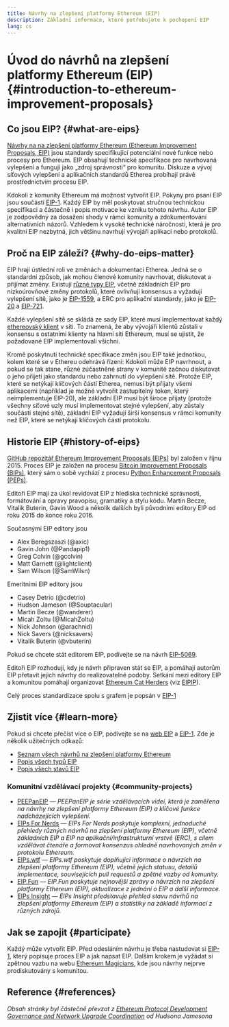 ```yaml
---
title: Návrhy na zlepšení platformy Ethereum (EIP)
description: Základní informace, které potřebujete k pochopení EIP
lang: cs
---
```


# Úvod do návrhů na zlepšení platformy Ethereum (EIP) {#introduction-to-ethereum-improvement-proposals}

## Co jsou EIP? {#what-are-eips}

[Návrhy na na zlepšení platformy Ethereum (Ethereum Improvement Proposals, EIP)](https://eips.ethereum.org/) jsou standardy specifikující potenciální nové funkce nebo procesy pro Ethereum. EIP obsahují technické specifikace pro navrhovaná vylepšení a fungují jako „zdroj správnosti“ pro komunitu. Diskuze a vývoj síťových vylepšení a aplikačních standardů Etherea probíhají právě prostřednictvím procesu EIP.

Kdokoli z komunity Ethereum má možnost vytvořit EIP. Pokyny pro psaní EIP jsou součástí [EIP-1](https://eips.ethereum.org/EIPS/eip-1). Každý EIP by měl poskytovat stručnou technickou specifikaci a částečně i popis motivace ke vzniku tohoto návrhu. Autor EIP je zodpovědný za dosažení shody v rámci komunity a zdokumentování alternativních názorů. Vzhledem k vysoké technické náročnosti, která je pro kvalitní EIP nezbytná, jich většinu navrhují vývojáři aplikací nebo protokolů.

## Proč na EIP záleží? {#why-do-eips-matter}

EIP hrají ústřední roli ve změnách a dokumentaci Etherea. Jedná se o standardní způsob, jak mohou členové komunity navrhovat, diskutovat a přijímat změny. Existují [různé typy EIP](https://eips.ethereum.org/EIPS/eip-1#eip-types), včetně základních EIP pro nízkoúrovňové změny protokolů, které ovlivňují konsensus a vyžadují vylepšení sítě, jako je [EIP-1559](https://eips.ethereum.org/EIPS/eip-1559), a ERC pro aplikační standardy, jako je [EIP-20](https://eips.ethereum.org/EIPS/eip-20) a [EIP-721](https://eips.ethereum.org/EIPS/eip-721).

Každé vylepšení sítě se skládá ze sady EIP, které musí implementovat každý [ethereovský klient](/learn/#clients-and-nodes) v síti. To znamená, že aby vývojáři klientů zůstali v konsensu s ostatními klienty na hlavní síti Ethereum, musí se ujistit, že požadované EIP implementovali všichni.

Kromě poskytnutí technické specifikace změn jsou EIP také jednotkou, kolem které se v Ethereu odehrává řízení: Kdokoli může EIP navrhnout, a pokud se tak stane, různé zúčastněné strany v komunitě začnou diskutovat o jeho přijetí jako standardu nebo zahrnutí do vylepšení sítě. Protože EIP, které se netýkají klíčových částí Etherea, nemusí být přijaty všemi aplikacemi (například je možné vytvořit zastupitelný token, který neimplementuje EIP-20), ale základní EIP musí být široce přijaty (protože všechny síťové uzly musí implementovat stejné vylepšení, aby zůstaly součástí stejné sítě), základní EIP vyžadují širší konsensus v rámci komunity než EIP, které se netýkají klíčových částí protokolu.

## Historie EIP {#history-of-eips}

[GitHub repozitář Ethereum Improvement Proposals (EIPs)](https://github.com/ethereum/EIPs) byl založen v říjnu 2015. Proces EIP je založen na procesu [Bitcoin Improvement Proposals (BIPs)](https://github.com/bitcoin/bips), který sám o sobě vychází z procesu [Python Enhancement Proposals (PEPs)](https://www.python.org/dev/peps/).

Editoři EIP mají za úkol revidovat EIP z hlediska technické správnosti, formátování a opravy pravopisu, gramatiky a stylu kódu. Martin Becze, Vitalik Buterin, Gavin Wood a několik dalších byli původními editory EIP od roku 2015 do konce roku 2016.

Současnými EIP editory jsou

- Alex Beregszaszi (@axic)
- Gavin John (@Pandapip1)
- Greg Colvin (@gcolvin)
- Matt Garnett (@lightclient)
- Sam Wilson (@SamWilsn)

Emeritními EIP editory jsou

- Casey Detrio (@cdetrio)
- Hudson Jameson (@Souptacular)
- Martin Becze (@wanderer)
- Micah Zoltu (@MicahZoltu)
- Nick Johnson (@arachnid)
- Nick Savers (@nicksavers)
- Vitalik Buterin (@vbuterin)

Pokud se chcete stát editorem EIP, podívejte se na návrh [EIP-5069](https://eips.ethereum.org/EIPS/eip-5069).

Editoři EIP rozhodují, kdy je návrh připraven stát se EIP, a pomáhají autorům EIP přetavit jejich návrhy do realizovatelné podoby. Setkání mezi editory EIP a komunitou pomáhají organizovat [Ethereum Cat Herders](https://www.ethereumcatherders.com/) (viz [EIPIP](https://github.com/ethereum-cat-herders/EIPIP)).

Celý proces standardizace spolu s grafem je popsán v [EIP-1](https://eips.ethereum.org/EIPS/eip-1)

## Zjistit více {#learn-more}

Pokud si chcete přečíst více o EIP, podívejte se na [web EIP](https://eips.ethereum.org/) a [EIP-1](https://eips.ethereum.org/EIPS/eip-1). Zde je několik užitečných odkazů:

- [Seznam všech návrhů na zlepšení platformy Ethereum](https://eips.ethereum.org/all)
- [Popis všech typů EIP](https://eips.ethereum.org/EIPS/eip-1#eip-types)
- [Popis všech stavů EIP](https://eips.ethereum.org/EIPS/eip-1#eip-process)

### Komunitní vzdělávací projekty {#community-projects}

- [PEEPanEIP](https://www.youtube.com/playlist?list=PL4cwHXAawZxqu0PKKyMzG_3BJV_xZTi1F) — *PEEPanEIP je série vzdělávacích videí, která je zaměřena na návrhy na zlepšení platformy Ethereum (EIP) a klíčové funkce nadcházejících vylepšení.*
- [EIPs For Nerds](https://ethereum2077.substack.com/t/eip-research) — *EIPs For Nerds poskytuje komplexní, jednoduché přehledy různých návrhů na zlepšení platformy Ethereum (EIP), včetně základních EIP a EIP na aplikační/infrastrukturní vrstvě (ERC), s cílem vzdělávat čtenáře a formovat konsenzus ohledně navrhovaných změn v protokolu Ethereum.*
- [EIPs.wtf](https://www.eips.wtf/) — *EIPs.wtf poskytuje doplňující informace o návrzích na zlepšení platformy Ethereum (EIP), včetně jejich statusu, detailů implementace, souvisejících pull requestů a zpětné vazby od komunity.*
- [EIP.Fun](https://eipfun.substack.com/) — *EIP.Fun poskytuje nejnovější zprávy o návrzích na zlepšení platformy Ethereum (EIP), aktualizace z jednání o EIP a další informace.*
- [EIPs Insight](https://eipsinsight.com/) — *EIPs Insight představuje přehled stavu návrhů na zlepšení platformy Ethereum (EIP) a statistiky na základě informací z různých zdrojů.*

## Jak se zapojit {#participate}

Každý může vytvořit EIP. Před odesláním návrhu je třeba nastudovat si [EIP-1](https://eips.ethereum.org/EIPS/eip-1), který popisuje proces EIP a jak napsat EIP. Dalším krokem je vyžádat si zpětnou vazbu na webu [Ethereum Magicians](https://ethereum-magicians.org/), kde jsou návrhy nejprve prodiskutovány s komunitou.

## Reference {#references}

<cite class="citation">

Obsah stránky byl částečně převzat z [Ethereum Protocol Development Governance and Network Upgrade Coordination](https://hudsonjameson.com/2020-03-23-ethereum-protocol-development-governance-and-network-upgrade-coordination/) od Hudsona Jamesona

</cite>
